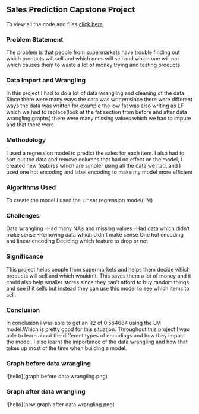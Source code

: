 ## Sales Prediction Capstone Project
To view all the code and files [click here](https://github.com/amaheshwari01/Machine-learning.github.io.git) 


### Problem Statement
The problem is that people from supermarkets have trouble finding out which products will sell and which ones will sell and which one will not which causes them to waste a lot of money trying and testing products
### Data Import and Wrangling
In this project I had to do a lot of data wrangling and cleaning of the data. Since there were many ways the data was written since there were different ways the data was written for example the low fat was also writing as LF which we had to replace(look at the fat section from before and after data wrangling graphs) there were many missing values which we had to impute and that there were.
### Methodology 
I used a regression model to predict the sales for each item. I also had to sort out the data and remove columns  that had no effect on the model, I created new features which are simpler using all the data we had, and I used one hot encoding and label encoding to make my model more efficient
### Algorithms Used
To create the model I used the Linear regression model(LM) 
### Challenges
Data wrangling
-Had many NA’s and missing values
-Had data which didn't make sense
-Removing data which didn't make sense
One hot encoding and linear encoding
Deciding which feature to drop or not
### Significance
This project helps people from supermarkets and helps them decide which products will sell and which wouldn't. This saves them a lot of money and it could also help smaller stores since they can’t afford to buy random things and see if it sells but instead they can use this model to see which items to sell.
### Conclusion 
In conclusion i was able to get an R2 of 0.564684 using the LM model.Which is pretty good for this situation. Throughout this project I was able to learn about the different types of encodings and how they impact the model. I also learnt the importance of the data wrangling and how that takes up most of the time when building a model.
### Graph before data wrangling
![hello](graph before data wrangling.png) 

### Graph after data wrangling
![hello](new graph after data wrangling.png) 

